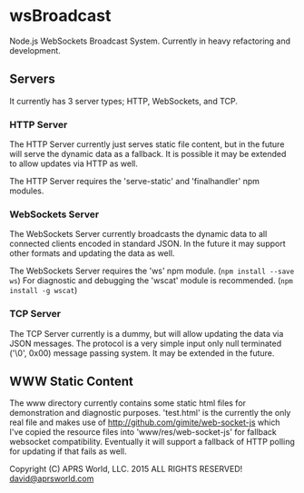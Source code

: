 # wsBroadcast

Node.js WebSockets Broadcast System.  Currently in heavy refactoring and development. 

## Servers

It currently has 3 server types; HTTP, WebSockets, and TCP.

### HTTP Server

The HTTP Server currently just serves static file content, but in the future will serve the dynamic data as a fallback.  It is possible it may be extended to allow updates via HTTP as well.

The HTTP Server requires the 'serve-static' and 'finalhandler' npm modules.

### WebSockets Server

The WebSockets Server currently broadcasts the dynamic data to all connected clients encoded in standard JSON.  In the future it may support other formats and updating the data as well.

The WebSockets Server requires the 'ws' npm module.  (`npm install --save ws`)
For diagnostic and debugging the 'wscat' module is recommended.  (`npm install -g wscat`)

### TCP Server

The TCP Server currently is a dummy, but will allow updating the data via JSON messages.  The protocol is a very simple input only null terminated ('\0', 0x00) message passing system.  It may be extended in the future.

## WWW Static Content

The www directory currently contains some static html files for demonstration and diagnostic purposes.  'test.html' is the currently the only real file and makes use of http://github.com/gimite/web-socket-js which I've copied the resource files into 'www/res/web-socket-js' for fallback websocket compatibility.  Eventually it will support a fallback of HTTP polling for updating if that fails as well.

Copyright (C) APRS World, LLC. 2015
ALL RIGHTS RESERVED!
david@aprsworld.com
